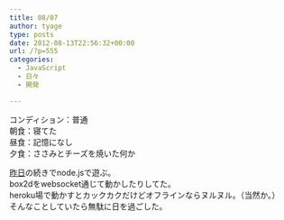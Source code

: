 ```yaml
---
title: 08/07
author: tyage
type: posts
date: 2012-08-13T22:56:32+00:00
url: /?p=555
categories:
  - JavaScript
  - 日々
  - 開発

---
```

<p>コンディション：普通<br />
朝食：寝てた<br />
昼食：記憶になし<br />
夕食：ささみとチーズを焼いた何か</p>
<p><a href="http://tyage.sakura.ne.jp/blog/?p=552">昨日</a>の続きでnode.jsで遊ぶ。<br />
box2dをwebsocket通じて動かしたりしてた。<br />
heroku場で動かすとカックカクだけどオフラインならヌルヌル。（当然か。）<br />
そんなことしていたら無駄に日を過ごした。</p>
